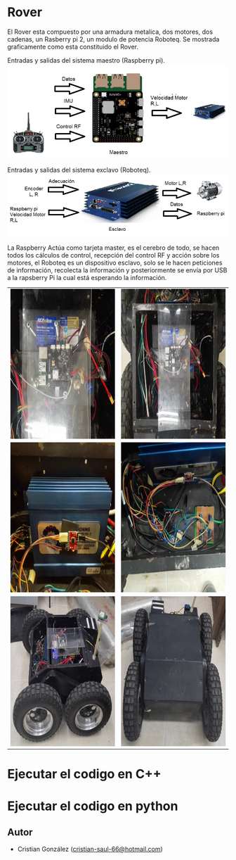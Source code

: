 # Rover

El Rover esta compuesto por una armadura metalica, dos motores, dos cadenas, un Rasberry pi 2, un modulo de potencia Roboteq. Se mostrada graficamente como esta constituido el Rover.

Entradas y salidas del sistema maestro (Raspberry pi).
<img src="Imagenes/rasberry.png">

Entradas y salidas del sistema exclavo (Roboteq).
<img src="Imagenes/robteq.png">

La Raspberry Actúa como tarjeta master, es el cerebro de todo, se hacen todos los cálculos de control, recepción del control RF y acción sobre los motores, el Roboteq es un dispositivo esclavo, solo se le hacen peticiones de información, recolecta la información y posteriormente se envía por USB a la rapsberry Pi la cual está esperando la información.

<table class="default">
  <tr>
    <td><img src="Imagenes/1.png" width="400" height="341"></td>
    <td><img src="Imagenes/2.png" width="400" height="341"></td>
  </tr>
  
  <tr>
    <td><img src="Imagenes/3.png" width="400" height="341"></td>
    <td><img src="Imagenes/4.png" width="400" height="341"></td>
  </tr>
  
  <tr>
    <td><img src="Imagenes/5.png" width="400" height="341"></td>
    <td><img src="Imagenes/6.png" width="400" height="341"></td>
  </tr>
</table>

# Ejecutar el codigo en C++

# Ejecutar el codigo en python 

## Autor

- Cristian González (<cristian-saul-66@hotmail.com>)
